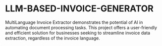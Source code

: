 # LLM-BASED-INVOICE-GENERATOR
MultiLanguage Invoice Extractor demonstrates the potential of AI in automating document processing tasks. This project offers a user-friendly and efficient solution for businesses seeking to streamline invoice data extraction, regardless of the invoice language.
